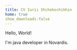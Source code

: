 ```yaml
---
title: CV Iurii Shchekochikhin
home: true
show_downloads:false
---
```

Hello, World!

I'm java developer in Novardis.
